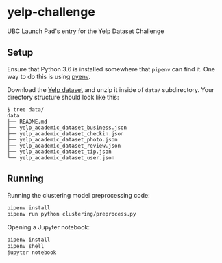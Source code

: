 # yelp-challenge

UBC Launch Pad's entry for the Yelp Dataset Challenge


## Setup

Ensure that Python 3.6 is installed somewhere that `pipenv` can find it.
One way to do this is using [pyenv](https://github.com/pyenv/pyenv).

Download the [Yelp dataset](https://www.yelp.com/dataset/download)
and unzip it inside of `data/` subdirectory. Your directory structure should look like this:

```
$ tree data/
data
├── README.md
├── yelp_academic_dataset_business.json
├── yelp_academic_dataset_checkin.json
├── yelp_academic_dataset_photo.json
├── yelp_academic_dataset_review.json
├── yelp_academic_dataset_tip.json
└── yelp_academic_dataset_user.json
```


## Running

Running the clustering model preprocessing code:

```sh
pipenv install
pipenv run python clustering/preprocess.py
```

Opening a Jupyter notebook:

```sh
pipenv install
pipenv shell
jupyter notebook
```
